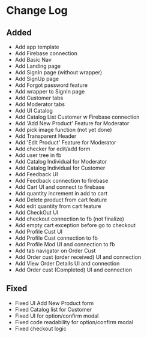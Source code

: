 # Change Log

## Added
- Add app template
- Add Firebase connection
- Add Basic Nav
- Add Landing page
- Add SignIn page (without wrapper)
- Add SignUp page 
- Add Forgot password feature
- Add wrapper to SignIn page
- Add Customer tabs
- Add Moderator tabs
- Add UI Catalog
- Add Catalog List Customer w Firebase connection
- Add 'Add New Product' Feature for Moderator
- Add pick image function (not yet done)
- Add Transparent Header
- Add 'Edit Product' Feature for Moderator  
- Add checker for edit/add form
- Add user tree in fb
- Add Catalog Individual for Moderator
- Add Catalog Individual for Customer
- Add Feedback UI
- Add Feedback connection to firebase
- Add Cart UI and connect to firebase
- Add quantity increment in add to cart
- Add Delete product from cart feature
- Add edit quantity from cart feature
- Add CheckOut UI
- Add checkout connection to fb (not finalize)
- Add empty cart exception before go to checkout
- Add Profile Cust UI
- Add Profile Cust connection to fb
- Add Profile Mod UI and connection to fb
- Add tab navigator on Order Cust
- Add Order cust (order received) UI and connection
- Add View Order Details UI and connection
- Add Order cust (Completed) UI and connection

## Fixed
- Fixed UI Add New Product form
- Fixed Catalog list for Customer
- Fixed UI for option/confirm modal
- Fixed code readability for option/confirm modal 
- Fixed checkout logic
